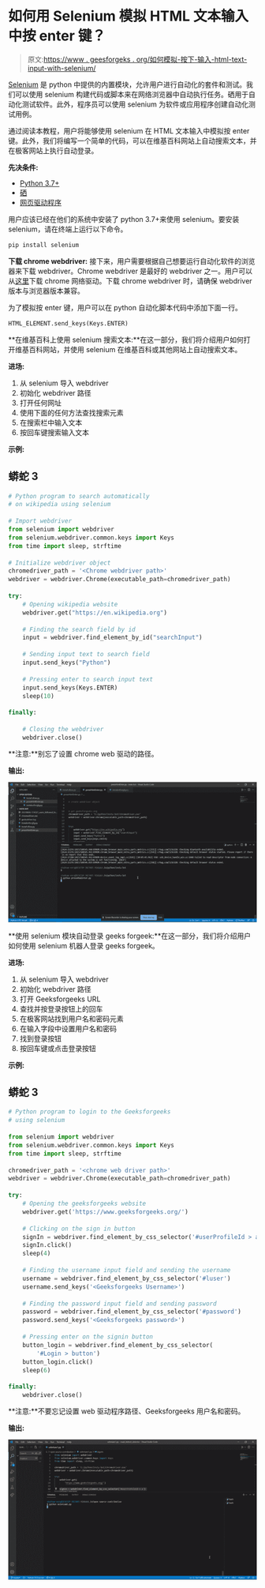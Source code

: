 # 如何用 Selenium 模拟 HTML 文本输入中按 enter 键？

> 原文:[https://www . geesforgeks . org/如何模拟-按下-输入-html-text-input-with-selenium/](https://www.geeksforgeeks.org/how-to-simulate-pressing-enter-in-html-text-input-with-selenium/)

[Selenium](https://www.geeksforgeeks.org/selenium-python-tutorial/) 是 python 中提供的内置模块，允许用户进行自动化的套件和测试。我们可以使用 selenium 构建代码或脚本来在网络浏览器中自动执行任务。硒用于自动化测试软件。此外，程序员可以使用 selenium 为软件或应用程序创建自动化测试用例。

通过阅读本教程，用户将能够使用 selenium 在 HTML 文本输入中模拟按 enter 键。此外，我们将编写一个简单的代码，可以在维基百科网站上自动搜索文本，并在极客网站上执行自动登录。

**先决条件:**

*   [Python 3.7+](https://www.geeksforgeeks.org/python-programming-language/)
*   [硒](https://www.geeksforgeeks.org/selenium-python-tutorial/)
*   [网页驱动程序](https://chromedriver.chromium.org/downloads)

用户应该已经在他们的系统中安装了 python 3.7+来使用 selenium。要安装 selenium，请在终端上运行以下命令。

```py
pip install selenium
```

**下载 chrome webdriver:** 接下来，用户需要根据自己想要运行自动化软件的浏览器来下载 webdriver。Chrome webdriver 是最好的 webdriver 之一。用户可以从[这里](https://chromedriver.chromium.org/downloads)下载 chrome 网络驱动。下载 chrome webdriver 时，请确保 webdriver 版本与浏览器版本兼容。

为了模拟按 enter 键，用户可以在 python 自动化脚本代码中添加下面一行。

```py
HTML_ELEMENT.send_keys(Keys.ENTER)
```

**在维基百科上使用 selenium 搜索文本:**在这一部分，我们将介绍用户如何打开维基百科网站，并使用 selenium 在维基百科或其他网站上自动搜索文本。

**进场:**

1.  从 selenium 导入 webdriver
2.  初始化 webdriver 路径
3.  打开任何网址
4.  使用下面的任何方法查找搜索元素
5.  在搜索栏中输入文本
6.  按回车键搜索输入文本

**示例:**

## 蟒蛇 3

```py
# Python program to search automatically
# on wikipedia using selenium

# Import webdriver
from selenium import webdriver
from selenium.webdriver.common.keys import Keys
from time import sleep, strftime

# Initialize webdriver object
chromedriver_path = '<Chrome webdriver path>'
webdriver = webdriver.Chrome(executable_path=chromedriver_path)

try:
    # Opening wikipedia website
    webdriver.get("https://en.wikipedia.org")

    # Finding the search field by id
    input = webdriver.find_element_by_id("searchInput")

    # Sending input text to search field
    input.send_keys("Python")

    # Pressing enter to search input text
    input.send_keys(Keys.ENTER)
    sleep(10)

finally:

    # Closing the webdriver
    webdriver.close()
```

**注意:**别忘了设置 chrome web 驱动的路径。

**输出:**

![](img/a3376750c3202dab719449753d96f6e6.png)

**使用 selenium 模块自动登录 geeks forgeek:**在这一部分，我们将介绍用户如何使用 selenium 机器人登录 geeks forgeek。

**进场:**

1.  从 selenium 导入 webdriver
2.  初始化 webdriver 路径
3.  打开 Geeksforgeeks URL
4.  查找并按登录按钮上的回车
5.  在极客网站找到用户名和密码元素
6.  在输入字段中设置用户名和密码
7.  找到登录按钮
8.  按回车键或点击登录按钮

**示例:**

## 蟒蛇 3

```py
# Python program to login to the Geeksforgeeks
# using selenium

from selenium import webdriver
from selenium.webdriver.common.keys import Keys
from time import sleep, strftime

chromedriver_path = '<chrome web driver path>'
webdriver = webdriver.Chrome(executable_path=chromedriver_path)

try:
    # Opening the geeksforgeeks website
    webdriver.get('https://www.geeksforgeeks.org/')

    # Clicking on the sign in button
    signIn = webdriver.find_element_by_css_selector('#userProfileId > a')
    signIn.click()
    sleep(4)

    # Finding the username input field and sending the username
    username = webdriver.find_element_by_css_selector('#luser')
    username.send_keys('<Geeksforgeeks Username>')

    # Finding the password input field and sending password
    password = webdriver.find_element_by_css_selector('#password')
    password.send_keys('<Geeksforgeeks password>')

    # Pressing enter on the signin button
    button_login = webdriver.find_element_by_css_selector(
        '#Login > button')
    button_login.click()
    sleep(6)

finally:
    webdriver.close()
```

**注意:**不要忘记设置 web 驱动程序路径、Geeksforgeeks 用户名和密码。

**输出:**

![](img/ec99bc004af420d26c2a9bfdff83fe9e.png)